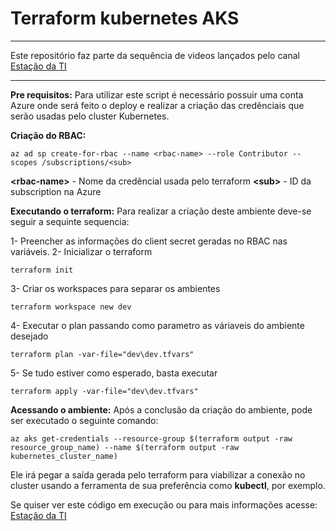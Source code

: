 # Terraform kubernetes AKS

---
Este repositório faz parte da sequência de videos lançados pelo canal [Estação da TI](https://youtu.be/ZDmX6lqPThg)

---

**Pre requisitos:**
Para utilizar este script é necessário possuir uma conta Azure onde será feito o deploy e realizar a criação das credênciais que serão usadas pelo cluster Kubernetes.

**Criação do RBAC:**
```
az ad sp create-for-rbac --name <rbac-name> --role Contributor --scopes /subscriptions/<sub>
```
**\<rbac-name>** - Nome da credêncial usada pelo terraform
**\<sub>** - ID da subscription na Azure

**Executando o terraform:**
Para realizar a criação deste ambiente deve-se seguir a sequinte sequencia:

1- Preencher as informações do client secret geradas no RBAC nas variáveis.
2- Inicializar o terraform
```
terraform init
```
3- Criar os workspaces para separar os ambientes
```
terraform workspace new dev
``` 
4- Executar o plan passando como parametro as váriaveis do ambiente desejado
```
terraform plan -var-file="dev\dev.tfvars"
``` 
5- Se tudo estiver como esperado, basta executar
```
terraform apply -var-file="dev\dev.tfvars"
``` 

**Acessando o ambiente:**
Após a conclusão da criação do ambiente, pode ser executado o seguinte comando:

```
az aks get-credentials --resource-group $(terraform output -raw resource_group_name) --name $(terraform output -raw kubernetes_cluster_name)
``` 
Ele irá pegar a saída gerada pelo terraform para viabilizar a conexão no cluster usando a ferramenta de sua preferência como **kubectl**, por exemplo.


Se quiser ver este código em execução ou para mais informações acesse: [Estação da TI](https://youtu.be/ZDmX6lqPThg)
